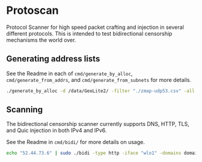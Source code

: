 # Protoscan

Protocol Scanner for high speed packet crafting and injection in several
different protocols. This is intended to test bidirectional censorship
mechanisms the world over.

## Generating address lists

See the Readme in each of `cmd/generate_by_alloc`, `cmd/generate_from_addrs`,
and `cmd/generate_from_subnets` for more details.

```sh
./generate_by_alloc -d /data/GeoLite2/ -filter "./zmap-udp53.csv" -all
```

## Scanning

The bidirectional censorship scanner currently supports DNS, HTTP, TLS, and Quic
injection in both IPv4 and IPv6.

See the Readme in `cmd/bidi/` for more details on usage.

```sh
echo "52.44.73.6" | sudo ./bidi -type http -iface "wlo1" -domains domains.txt -workers 1 -wait 1s
```
